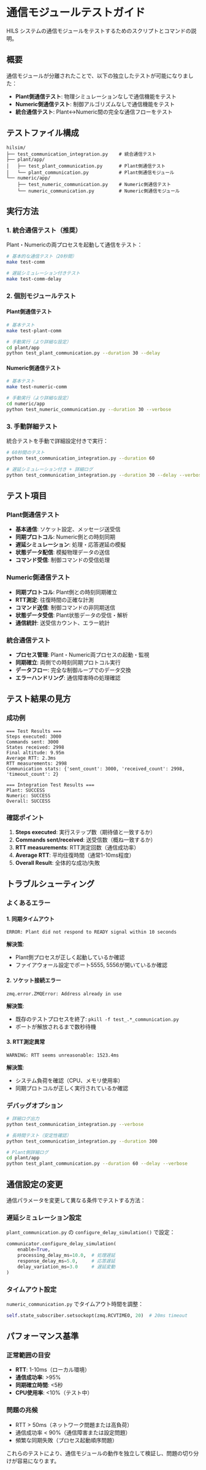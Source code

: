 # 通信モジュールテストガイド

HILS システムの通信モジュールをテストするためのスクリプトとコマンドの説明。

## 概要

通信モジュールが分離されたことで、以下の独立したテストが可能になりました：

- **Plant側通信テスト**: 物理シミュレーションなしで通信機能をテスト
- **Numeric側通信テスト**: 制御アルゴリズムなしで通信機能をテスト
- **統合通信テスト**: Plant↔Numeric間の完全な通信フローをテスト

## テストファイル構成

```
hilsim/
├── test_communication_integration.py    # 統合通信テスト
├── plant/app/
│   ├── test_plant_communication.py      # Plant側通信テスト
│   └── plant_communication.py           # Plant側通信モジュール
└── numeric/app/
    ├── test_numeric_communication.py    # Numeric側通信テスト
    └── numeric_communication.py         # Numeric側通信モジュール
```

## 実行方法

### 1. 統合通信テスト（推奨）

Plant・Numericの両プロセスを起動して通信をテスト：

```bash
# 基本的な通信テスト（20秒間）
make test-comm

# 遅延シミュレーション付きテスト
make test-comm-delay
```

### 2. 個別モジュールテスト

#### Plant側通信テスト
```bash
# 基本テスト
make test-plant-comm

# 手動実行（より詳細な設定）
cd plant/app
python test_plant_communication.py --duration 30 --delay
```

#### Numeric側通信テスト
```bash
# 基本テスト
make test-numeric-comm

# 手動実行（より詳細な設定）
cd numeric/app
python test_numeric_communication.py --duration 30 --verbose
```

### 3. 手動詳細テスト

統合テストを手動で詳細設定付きで実行：

```bash
# 60秒間のテスト
python test_communication_integration.py --duration 60

# 遅延シミュレーション付き + 詳細ログ
python test_communication_integration.py --duration 30 --delay --verbose
```

## テスト項目

### Plant側通信テスト

- **基本通信**: ソケット設定、メッセージ送受信
- **同期プロトコル**: Numeric側との時刻同期
- **遅延シミュレーション**: 処理・応答遅延の模擬
- **状態データ配信**: 模擬物理データの送信
- **コマンド受信**: 制御コマンドの受信処理

### Numeric側通信テスト

- **同期プロトコル**: Plant側との時刻同期確立
- **RTT測定**: 往復時間の正確な計測
- **コマンド送信**: 制御コマンドの非同期送信
- **状態データ受信**: Plant状態データの受信・解析
- **通信統計**: 送受信カウント、エラー統計

### 統合通信テスト

- **プロセス管理**: Plant・Numeric両プロセスの起動・監視
- **同期確立**: 両側での時刻同期プロトコル実行
- **データフロー**: 完全な制御ループでのデータ交換
- **エラーハンドリング**: 通信障害時の処理確認

## テスト結果の見方

### 成功例
```
=== Test Results ===
Steps executed: 3000
Commands sent: 3000
States received: 2998
Final altitude: 9.95m
Average RTT: 2.3ms
RTT measurements: 2998
Communication stats: {'sent_count': 3000, 'received_count': 2998, 'timeout_count': 2}

=== Integration Test Results ===
Plant: SUCCESS
Numeric: SUCCESS
Overall: SUCCESS
```

### 確認ポイント

1. **Steps executed**: 実行ステップ数（期待値と一致するか）
2. **Commands sent/received**: 送受信数（概ね一致するか）
3. **RTT measurements**: RTT測定回数（通信成功率）
4. **Average RTT**: 平均往復時間（通常1-10ms程度）
5. **Overall Result**: 全体的な成功/失敗

## トラブルシューティング

### よくあるエラー

#### 1. 同期タイムアウト
```
ERROR: Plant did not respond to READY signal within 10 seconds
```
**解決策**:
- Plant側プロセスが正しく起動しているか確認
- ファイアウォール設定でポート5555, 5556が開いているか確認

#### 2. ソケット接続エラー
```
zmq.error.ZMQError: Address already in use
```
**解決策**:
- 既存のテストプロセスを終了: `pkill -f test_.*_communication.py`
- ポートが解放されるまで数秒待機

#### 3. RTT測定異常
```
WARNING: RTT seems unreasonable: 1523.4ms
```
**解決策**:
- システム負荷を確認（CPU、メモリ使用率）
- 同期プロトコルが正しく実行されているか確認

### デバッグオプション

```bash
# 詳細ログ出力
python test_communication_integration.py --verbose

# 長時間テスト（安定性確認）
python test_communication_integration.py --duration 300

# Plant側詳細ログ
cd plant/app
python test_plant_communication.py --duration 60 --delay --verbose
```

## 通信設定の変更

通信パラメータを変更して異なる条件でテストする方法：

### 遅延シミュレーション設定

`plant_communication.py` の `configure_delay_simulation()` で設定：

```python
communicator.configure_delay_simulation(
    enable=True,
    processing_delay_ms=10.0,  # 処理遅延
    response_delay_ms=5.0,     # 応答遅延
    delay_variation_ms=3.0     # 遅延変動
)
```

### タイムアウト設定

`numeric_communication.py` でタイムアウト時間を調整：

```python
self.state_subscriber.setsockopt(zmq.RCVTIMEO, 20)  # 20ms timeout
```

## パフォーマンス基準

### 正常範囲の目安

- **RTT**: 1-10ms（ローカル環境）
- **通信成功率**: >95%
- **同期確立時間**: <5秒
- **CPU使用率**: <10%（テスト中）

### 問題の兆候

- RTT > 50ms（ネットワーク問題または高負荷）
- 通信成功率 < 90%（通信障害または設定問題）
- 頻繁な同期失敗（プロセス起動順序問題）

これらのテストにより、通信モジュールの動作を独立して検証し、問題の切り分けが容易になります。
